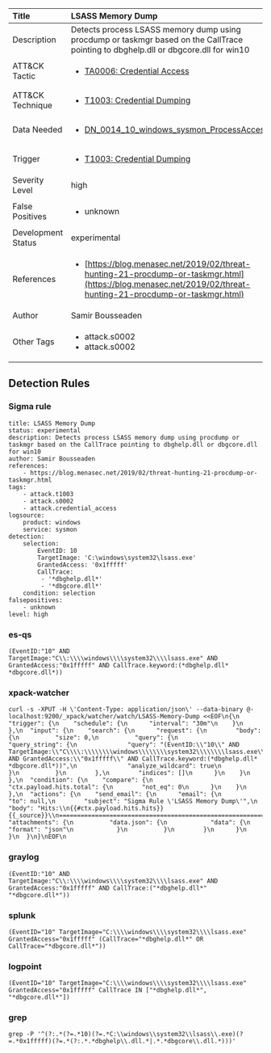 | Title                | LSASS Memory Dump                                                                                                                                                 |
|:---------------------|:------------------------------------------------------------------------------------------------------------------------------------------------------------|
| Description          | Detects process LSASS memory dump using procdump or taskmgr based on the CallTrace pointing to dbghelp.dll or dbgcore.dll for win10                                                                                                                                           |
| ATT&amp;CK Tactic    | <ul><li>[TA0006: Credential Access](https://attack.mitre.org/tactics/TA0006)</li></ul>  |
| ATT&amp;CK Technique | <ul><li>[T1003: Credential Dumping](https://attack.mitre.org/techniques/T1003)</li></ul>                             |
| Data Needed          | <ul><li>[DN_0014_10_windows_sysmon_ProcessAccess](../Data_Needed/DN_0014_10_windows_sysmon_ProcessAccess.md)</li></ul>                                                         |
| Trigger              | <ul><li>[T1003: Credential Dumping](../Triggers/T1003.md)</li></ul>  |
| Severity Level       | high                                                                                                                                                 |
| False Positives      | <ul><li>unknown</li></ul>                                                                  |
| Development Status   | experimental                                                                                                                                                |
| References           | <ul><li>[https://blog.menasec.net/2019/02/threat-hunting-21-procdump-or-taskmgr.html](https://blog.menasec.net/2019/02/threat-hunting-21-procdump-or-taskmgr.html)</li></ul>                                                          |
| Author               | Samir Bousseaden                                                                                                                                                |
| Other Tags           | <ul><li>attack.s0002</li><li>attack.s0002</li></ul> | 

## Detection Rules

### Sigma rule

```
title: LSASS Memory Dump
status: experimental
description: Detects process LSASS memory dump using procdump or taskmgr based on the CallTrace pointing to dbghelp.dll or dbgcore.dll for win10
author: Samir Bousseaden
references:
    - https://blog.menasec.net/2019/02/threat-hunting-21-procdump-or-taskmgr.html
tags:
    - attack.t1003
    - attack.s0002
    - attack.credential_access
logsource:
    product: windows
    service: sysmon
detection:
    selection:
        EventID: 10
        TargetImage: 'C:\windows\system32\lsass.exe'
        GrantedAccess: '0x1fffff'
        CallTrace:
         - '*dbghelp.dll*'
         - '*dbgcore.dll*'
    condition: selection
falsepositives:
    - unknown
level: high

```





### es-qs
    
```
(EventID:"10" AND TargetImage:"C\\:\\\\windows\\\\system32\\\\lsass.exe" AND GrantedAccess:"0x1fffff" AND CallTrace.keyword:(*dbghelp.dll* *dbgcore.dll*))
```


### xpack-watcher
    
```
curl -s -XPUT -H \'Content-Type: application/json\' --data-binary @- localhost:9200/_xpack/watcher/watch/LSASS-Memory-Dump <<EOF\n{\n  "trigger": {\n    "schedule": {\n      "interval": "30m"\n    }\n  },\n  "input": {\n    "search": {\n      "request": {\n        "body": {\n          "size": 0,\n          "query": {\n            "query_string": {\n              "query": "(EventID:\\"10\\" AND TargetImage:\\"C\\\\:\\\\\\\\windows\\\\\\\\system32\\\\\\\\lsass.exe\\" AND GrantedAccess:\\"0x1fffff\\" AND CallTrace.keyword:(*dbghelp.dll* *dbgcore.dll*))",\n              "analyze_wildcard": true\n            }\n          }\n        },\n        "indices": []\n      }\n    }\n  },\n  "condition": {\n    "compare": {\n      "ctx.payload.hits.total": {\n        "not_eq": 0\n      }\n    }\n  },\n  "actions": {\n    "send_email": {\n      "email": {\n        "to": null,\n        "subject": "Sigma Rule \'LSASS Memory Dump\'",\n        "body": "Hits:\\n{{#ctx.payload.hits.hits}}{{_source}}\\n================================================================================\\n{{/ctx.payload.hits.hits}}",\n        "attachments": {\n          "data.json": {\n            "data": {\n              "format": "json"\n            }\n          }\n        }\n      }\n    }\n  }\n}\nEOF\n
```


### graylog
    
```
(EventID:"10" AND TargetImage:"C\\:\\\\windows\\\\system32\\\\lsass.exe" AND GrantedAccess:"0x1fffff" AND CallTrace:("*dbghelp.dll*" "*dbgcore.dll*"))
```


### splunk
    
```
(EventID="10" TargetImage="C:\\\\windows\\\\system32\\\\lsass.exe" GrantedAccess="0x1fffff" (CallTrace="*dbghelp.dll*" OR CallTrace="*dbgcore.dll*"))
```


### logpoint
    
```
(EventID="10" TargetImage="C:\\\\windows\\\\system32\\\\lsass.exe" GrantedAccess="0x1fffff" CallTrace IN ["*dbghelp.dll*", "*dbgcore.dll*"])
```


### grep
    
```
grep -P '^(?:.*(?=.*10)(?=.*C:\\windows\\system32\\lsass\\.exe)(?=.*0x1fffff)(?=.*(?:.*.*dbghelp\\.dll.*|.*.*dbgcore\\.dll.*)))'
```



